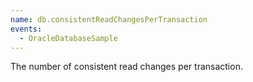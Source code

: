 ```yaml
---
name: db.consistentReadChangesPerTransaction
events:
  - OracleDatabaseSample
---
```


The number of consistent read changes per transaction.